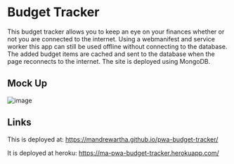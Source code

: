 # Budget Tracker

This budget tracker allows you to keep an eye on your finances whether or not you are connected to the internet. Using a webmanifest and service worker this app can still be used offline without connecting to the database. The added budget items are cached and sent to the database when the page reconnects to the internet. The site is deployed using MongoDB. 

## Mock Up

![image](https://user-images.githubusercontent.com/84876493/130272970-7ce16c2a-2b72-4a3e-a0aa-dd013b561ac1.png)


## Links

This is deployed at: https://mandrewartha.github.io/pwa-budget-tracker/

It is deployed at heroku: https://ma-pwa-budget-tracker.herokuapp.com/




